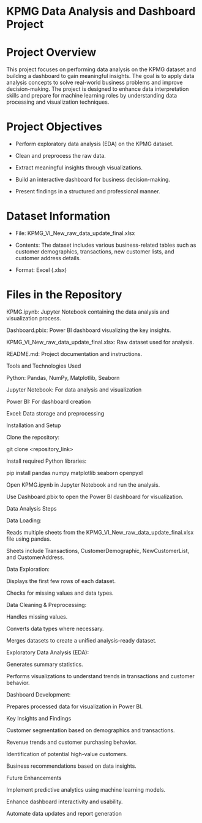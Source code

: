 # KPMG Data Analysis and Dashboard Project

# Project Overview

This project focuses on performing data analysis on the KPMG dataset and building a dashboard to gain meaningful insights. The goal is to apply data analysis concepts to solve real-world business problems and improve decision-making. The project is designed to enhance data interpretation skills and prepare for machine learning roles by understanding data processing and visualization techniques.

# Project Objectives

- Perform exploratory data analysis (EDA) on the KPMG dataset.

- Clean and preprocess the raw data.

- Extract meaningful insights through visualizations.

- Build an interactive dashboard for business decision-making.

- Present findings in a structured and professional manner.

# Dataset Information

- File: KPMG_VI_New_raw_data_update_final.xlsx

- Contents: The dataset includes various business-related tables such as customer demographics, transactions, new customer lists, and customer address details.

- Format: Excel (.xlsx)

# Files in the Repository

KPMG.ipynb: Jupyter Notebook containing the data analysis and visualization process.

Dashboard.pbix: Power BI dashboard visualizing the key insights.

KPMG_VI_New_raw_data_update_final.xlsx: Raw dataset used for analysis.

README.md: Project documentation and instructions.

Tools and Technologies Used

Python: Pandas, NumPy, Matplotlib, Seaborn

Jupyter Notebook: For data analysis and visualization

Power BI: For dashboard creation

Excel: Data storage and preprocessing

Installation and Setup

Clone the repository:

git clone <repository_link>

Install required Python libraries:

pip install pandas numpy matplotlib seaborn openpyxl

Open KPMG.ipynb in Jupyter Notebook and run the analysis.

Use Dashboard.pbix to open the Power BI dashboard for visualization.

Data Analysis Steps

Data Loading:

Reads multiple sheets from the KPMG_VI_New_raw_data_update_final.xlsx file using pandas.

Sheets include Transactions, CustomerDemographic, NewCustomerList, and CustomerAddress.

Data Exploration:

Displays the first few rows of each dataset.

Checks for missing values and data types.

Data Cleaning & Preprocessing:

Handles missing values.

Converts data types where necessary.

Merges datasets to create a unified analysis-ready dataset.

Exploratory Data Analysis (EDA):

Generates summary statistics.

Performs visualizations to understand trends in transactions and customer behavior.

Dashboard Development:

Prepares processed data for visualization in Power BI.

Key Insights and Findings

Customer segmentation based on demographics and transactions.

Revenue trends and customer purchasing behavior.

Identification of potential high-value customers.

Business recommendations based on data insights.

Future Enhancements

Implement predictive analytics using machine learning models.

Enhance dashboard interactivity and usability.

Automate data updates and report generation
